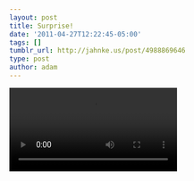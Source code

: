 ```yaml
---
layout: post
title: Surprise!
date: '2011-04-27T12:22:45-05:00'
tags: []
tumblr_url: http://jahnke.us/post/4988869646
type: post
author: adam
---
```


<video controls src="/media/tumblr_lkbpq7Vp0V1qga9s2_r1.mov"></video>
